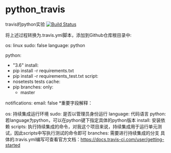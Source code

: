 # python_travis
travis的python实验
[![Build Status](https://travis-ci.org/liukaida/python_travis.svg?branch=master)](https://travis-ci.org/liukaida/python_travis)

将上述过程转换为.travis.yml脚本，添加到Github仓库根目录中:

os: linux
sudo: false
language: python

python:
  - "3.6"
install:
  - pip install -r requirements.txt
  - pip install -r requirements_test.txt
script:
  - nosetests tests
cache:
  - pip
branches:
  only:
    - master

notifications:
  email: false
*重要字段解释：

os: 持续集成运行环境
sudo: 是否以管理员身份运行
language: 代码语言
python: 若language为python，可以在python键下指定具体的python版本
install: 安装依赖
scripts: 执行持续集成的命令，对我这个项目来说，持续集成用于运行单元测试，因此scripts中写执行测试的命令即可
branches: 需要进行持续集成的分支
具体的.travis.yml编写可查看官方文档：https://docs.travis-ci.com/user/getting-started
